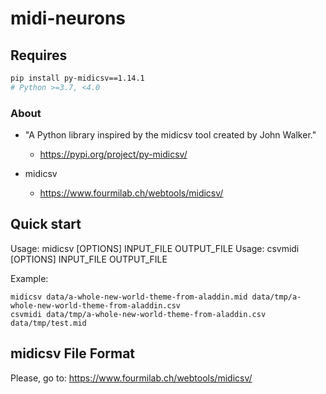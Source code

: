 # midi-neurons

## Requires

```bash
pip install py-midicsv==1.14.1
# Python >=3.7, <4.0
```

### About 
- "A Python library inspired by the midicsv tool created by John Walker." 
  - https://pypi.org/project/py-midicsv/

- midicsv
  - https://www.fourmilab.ch/webtools/midicsv/

## Quick start

Usage: midicsv [OPTIONS] INPUT_FILE OUTPUT_FILE
Usage: csvmidi [OPTIONS] INPUT_FILE OUTPUT_FILE

Example:
```
midicsv data/a-whole-new-world-theme-from-aladdin.mid data/tmp/a-whole-new-world-theme-from-aladdin.csv
csvmidi data/tmp/a-whole-new-world-theme-from-aladdin.csv data/tmp/test.mid
```

## midicsv File Format

Please, go to: https://www.fourmilab.ch/webtools/midicsv/